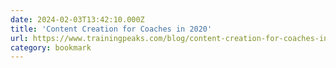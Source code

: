 ```yaml
---
date: 2024-02-03T13:42:10.000Z
title: 'Content Creation for Coaches in 2020'
url: https://www.trainingpeaks.com/blog/content-creation-for-coaches-in-2020/
category: bookmark
---
```

